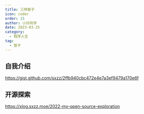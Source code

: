 ```yaml
---
title: 三咲智子
icon: coder
order: 15
author: 小孙同学
date: 2023-03-25
category:
  - 程序人生
tag:
  - 智子
---
```


## 自我介绍

https://gist.github.com/sxzz/2ffb940cbc472e4e7a3ef9479a170e6f

## 开源探索

https://xlog.sxzz.moe/2022-my-open-source-exploration
